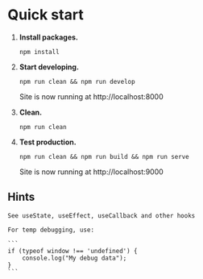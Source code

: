 
# Quick start

1.  **Install packages.**

    ```shell
    npm install
    ```

2.  **Start developing.**

    ```shell
    npm run clean && npm run develop
    ```

    Site is now running at http://localhost:8000

3.  **Clean.**

    ```shell
    npm run clean
    ```

4.  **Test production.**

    ```shell
    npm run clean && npm run build && npm run serve
    ```

    Site is now running at http://localhost:9000

## Hints

    See useState, useEffect, useCallback and other hooks

    For temp debugging, use:

    ```
    if (typeof window !== 'undefined') {
        console.log("My debug data");
    }
    ```
